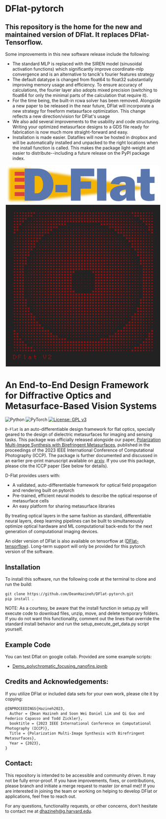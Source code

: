 # DFlat-pytorch
## This repository is the home for the new and maintained version of DFlat. It replaces DFlat-Tensorflow. 
Some improvements in this new software release include the following:
- The standard MLP is replaced with the SIREN model (sinusoidal activation functions) which significantly improve coordinate-mlp convergence and is an alternative to tancik's fourier features strategy
- The default datatype is changed from float64 to float32 substantially improving memory usage and efficiency. To ensure accuracy of calculations, the fourier layer also adopts mixed precision (switching to float64 for only the minimal parts of the calculation that require it). 
- For the time being, the built-in rcwa solver has been removed. Alongside a new paper to be released in the near future, DFlat will incorporate a new strategy for freeform metasurface optimization. This change reflects a new direction/vision for DFlat's usage
- We also add several improvements to the usability and code structuring. Writing your optimized metasurface designs to a GDS file ready for fabrication is now much more straight-forward and easy.
- Installation is made easier. Datafiles will now be hosted in dropbox and will be automatically installed and unpacked to the right locations when the install function is called. This makes the package light-weight and easier to distribute--including a future release on the PyPI package index. 

<div align="center">
  <img src=/docs/imgs/DFlat_Long.png alt="Dflat" width="500"/>
</div>
<div align="center">
  <img src=/docs/imgs/autoGDS_metalens.png alt="Dflat" width="500"/>
</div>

# An End-to-End Design Framework for Diffractive Optics and Metasurface-Based Vision Systems
![Python](https://img.shields.io/badge/python-3670A0?style=for-the-badge&logo=python&logoColor=ffdd54)
![PyTorch](https://img.shields.io/badge/PyTorch-%23EE4C2C.svg?style=for-the-badge&logo=PyTorch&logoColor=white)
[![License: GPL v3](https://img.shields.io/badge/License-GPLv3-blue.svg)](https://www.gnu.org/licenses/gpl-3.0)

`D-Flat` is an auto-differentiable design framework for flat optics, specially geared to the design of dielectric metasurfaces for imaging and sensing tasks. This package was officially released alongside our paper,  <a href="https://deanhazineh.github.io/publications/Multi_Image_Synthesis/combined_paper.pdf" target="_blank"> Polarization Multi-Image Synthesis with Birefringent Metasurfaces</a>, published in the proceedings of the 2023 IEEE International Conference of Computational Photography (ICCP). The package is further documented and discussed in an earlier pre-print manuscript available on <a href="https://arxiv.org/abs/2207.14780" target="_blank">arxiv</a>. If you use this package, please cite the ICCP paper (See below for details). 

D-Flat provides users with:
- A validated, auto-differentiable framework for optical field propagation and rendering built on pytorch
- Pre-trained, efficient neural models to describe the optical response of metasurface cells
- An easy platform for sharing metasurface libraries 

By treating optical layers in the same fashion as standard, differentiable neural layers, deep learning pipelines can be built to simultaneously optimize optical hardware and ML computational back-ends for the next generation of computational imaging devices.

An older version of DFlat is also available on tensorflow at (<a href="https://github.com/DeanHazineh/DFlat-tensorflow/tree/main" target="_blank">DFlat-tensorflow</a>). Long-term support will only be provided for this pytorch version of the software.   

## Installation
To install this software, run the following code at the terminal to clone and run the build: 
```
git clone https://github.com/DeanHazineh/DFlat-pytorch.git
pip install .
```
NOTE: As a courtesy, be aware that the install function in setup.py will execute code to download files, unzip, move, and delete temporary folders. If you do not want this functionality, comment out the lines that override the standard install behavior and run the setup_execute_get_data.py script yourself. 

## Example Code
You can test Dflat on google collab. Provided are some example scripts:
- <a href="https://colab.research.google.com/drive/18v2JYvcYnciRF1XgFGvdZDo8Ep5fRV6H?usp=sharing" target="_blank">Demo_polychromatic_focusing_nanofins.ipynb</a>


## Credits and Acknowledgements:
If you utilize DFlat or included data sets for your own work, please cite it by copying:

```
@INPROCEEDINGS{Hazineh2023,
  Author = {Dean Hazineh and Soon Wei Daniel Lim and Qi Guo and Federico Capasso and Todd Zickler},
  booktitle = {2023 IEEE International Conference on Computational Photography (ICCP)}, 
  Title = {Polarization Multi-Image Synthesis with Birefringent Metasurfaces},
  Year = {2023},
}
```

## Contact:
This repository is intended to be accessible and community driven. It may not be fully error-proof.
If you have improvements, fixes, or contributions, please branch and initiate a merge request to master (or email me)!
If you are interested in joining the team or working on helping to develop DFlat or applications, feel free to reach out. 

For any questions, functionality requests, or other concerns, don't hesitate to contact me at dhazineh@g.harvard.edu. 

